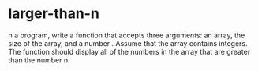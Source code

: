 # larger-than-n
n a program, write a function that accepts three arguments: an array, the size of the array, and a number . Assume that the array contains integers. The function should display all of the numbers in the array that are greater than the number n.
